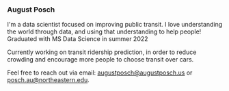 ### August Posch

I'm a data scientist focused on improving public transit. I love understanding the world through data, and using that understanding to help people! Graduated with MS Data Science in summer 2022

Currently working on transit ridership prediction, in order to reduce crowding and encourage more people to choose transit over cars.

Feel free to reach out via email: augustposch@augustposch.us or posch.au@northeastern.edu.

<!--
**augustposch/augustposch** is a ✨ _special_ ✨ repository because its `README.md` (this file) appears on your GitHub profile.

Here are some ideas to get you started:

- 🔭 I’m currently working on ...
- 🌱 I’m currently learning ...
- 👯 I’m looking to collaborate on ...
- 🤔 I’m looking for help with ...
- 💬 Ask me about ...
- 📫 How to reach me: ...
- 😄 Pronouns: ...
- ⚡ Fun fact: ...
-->
